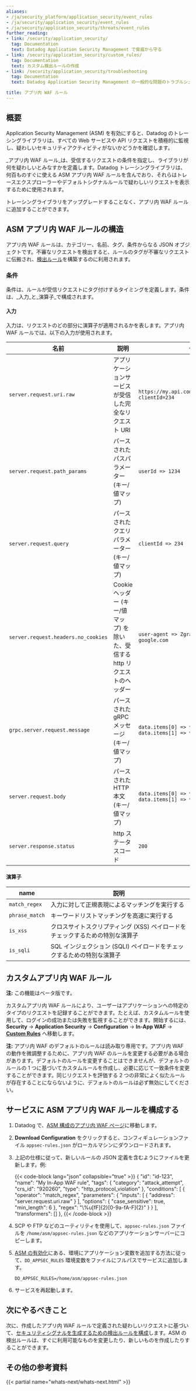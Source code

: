 ```yaml
---
aliases:
- /ja/security_platform/application_security/event_rules
- /ja/security/application_security/event_rules
- /ja/security/application_security/threats/event_rules
further_reading:
- link: /security/application_security/
  tag: Documentation
  text: Datadog Application Security Management で脅威から守る
- link: /security/application_security/custom_rules/
  tag: Documentation
  text: カスタム検出ルールの作成
- link: /security/application_security/troubleshooting
  tag: Documentation
  text: Datadog Application Security Management の一般的な問題のトラブルシューティング

title: アプリ内 WAF ルール
---
```


## 概要

Application Security Management (ASM) を有効にすると、Datadog のトレーシングライブラリは、すべての Web サービスや API リクエストを積極的に監視し、疑わしいセキュリティアクティビティがないかどうかを確認します。

_アプリ内 WAF ルール_は、受信するリクエストの条件を指定し、ライブラリが何を疑わしいとみなすかを定義します。Datadog トレーシングライブラリは、何百ものすぐに使える ASM アプリ内 WAF ルールを含んでおり、それらはトレースエクスプローラーやデフォルトシグナルルールで疑わしいリクエストを表示するために使用されます。

トレーシングライブラリをアップグレードすることなく、アプリ内 WAF ルールに追加することができます。

## ASM アプリ内 WAF ルールの構造

アプリ内 WAF ルールは、カテゴリー、名前、タグ、条件からなる JSON オブジェクトです。不審なリクエストを検出すると、ルールのタグが不審なリクエストに伝搬され、[検出ルール][1]を構築するのに利用されます。

### 条件
条件は、ルールが受信リクエストにタグ付けするタイミングを定義します。条件は、_入力_と_演算子_で構成されます。

#### 入力
入力は、リクエストのどの部分に演算子が適用されるかを表します。アプリ内 WAF ルールでは、以下の入力が使用されます。

| 名前 | 説明 | 例 |
|------|-------------|---------|
| `server.request.uri.raw` | アプリケーションサービスが受信した完全なリクエスト URI | `https://my.api.com/users/1234/roles?clientId=234` |
| `server.request.path_params` | パースされたパスパラメーター (キー/値マップ) | `userId => 1234` |
| `server.request.query` | パースされたクエリパラメーター (キー/値マップ) | `clientId => 234` |
| `server.request.headers.no_cookies` | Cookie ヘッダー (キー/値マップ) を除いた、受信する http リクエストのヘッダー | `user-agent => Zgrab, referer => google.com` |
| `grpc.server.request.message` | パースされた gRPC メッセージ (キー/値マップ) | `data.items[0] => value0, data.items[1] => value1` |
| `server.request.body` | パースされた HTTP 本文 (キー/値マップ) | `data.items[0] => value0, data.items[1] => value1` |
| `server.response.status` | http ステータスコード | `200` |

#### 演算子

| name | 説明 |
|------|-------------|
| `match_regex` | 入力に対して正規表現によるマッチングを実行する |
| `phrase_match` | キーワードリストマッチングを高速に実行する |
| `is_xss` | クロスサイトスクリプティング (XSS) ペイロードをチェックするための特別な演算子 |
| `is_sqli` | SQL インジェクション (SQLI) ペイロードをチェックするための特別な演算子 |

## カスタムアプリ内 WAF ルール

**注:** この機能はベータ版です。

カスタムアプリ内 WAF ルールにより、ユーザーはアプリケーションへの特定のタイプのリクエストを記録することができます。たとえば、カスタムルールを使用して、ログインの成功または失敗を監視することができます。開始するには、**Security** -> **Application Security** -> **Configuration** -> **In-App WAF** -> [**Custom Rules**][4] へ移動します。

**注:** アプリ内 WAF のデフォルトのルールは読み取り専用です。アプリ内 WAF の動作を微調整するために、アプリ内 WAF のルールを変更する必要がある場合があります。デフォルトのルールを変更することはできませんが、デフォルトのルールの 1 つに基づいてカスタムルールを作成し、必要に応じて一致条件を変更することができます。同じリクエストを評価する 2 つの非常によく似たルールが存在することにならないように、デフォルトのルールは必ず無効にしてください。

## サービスに ASM アプリ内 WAF ルールを構成する

1. Datadog で、[ASM 構成のアプリ内 WAF ページ][2]に移動します。

2. **Download Configuration** をクリックすると、コンフィギュレーションファイル `appsec-rules.json` がローカルマシンにダウンロードされます。

3. 上記の仕様に従って、新しいルールの JSON 定義を含むようにファイルを更新します。例:

   {{< code-block lang="json" collapsible="true" >}}
    {
        "id": "id-123",
        "name": "My In-App WAF rule",
        "tags": {
            "category": "attack_attempt",
            "crs_id": "920260",
            "type": "http_protocol_violation"
        },
        "conditions": [
            {
                "operator": "match_regex",
                "parameters": {
                    "inputs": [
                        {
                            "address": "server.request.uri.raw"
                        }
                    ],
                    "options": {
                        "case_sensitive": true,
                        "min_length": 6
                    },
                    "regex": "\\%u[fF]{2}[0-9a-fA-F]{2}"
                }
            }
        ],
        "transformers": []
    },
   {{< /code-block >}}

4. SCP や FTP などのユーティリティを使用して、`appsec-rules.json` ファイルを `/home/asm/appsec-rules.json` などのアプリケーションサーバーにコピーします。

5. [ASM の有効化][3]にある、環境にアプリケーション変数を追加する方法に従って、`DD_APPSEC_RULES` 環境変数をファイルにフルパスでサービスに追加します。
   ```
   DD_APPSEC_RULES=/home/asm/appsec-rules.json
   ```

6. サービスを再起動します。

## 次にやるべきこと

次に、作成したアプリ内 WAF ルールで定義された疑わしいリクエストに基づいて、[セキュリティシグナルを生成するための検出ルールを構成][1]します。ASM の検出ルールは、すぐに利用可能なものを変更したり、新しいものを作成したりすることができます。

## その他の参考資料

{{< partial name="whats-next/whats-next.html" >}}

[1]: /ja/security/application_security/custom_rules/
[2]: https://app.datadoghq.com/security/appsec/in-app-waf?group_by=NONE
[3]: /ja/security/application_security/enabling/
[4]: https://app.datadoghq.com/security/configuration/asm/in-app-waf?config_by=custom-rules
